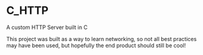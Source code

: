 # C_HTTP

A custom HTTP Server built in C

This project was built as a way to learn networking, so not all best practices may have been used, but hopefully the end product should still be cool!
